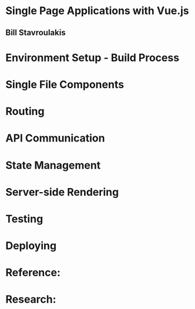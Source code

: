 # Single Page Applications with Vue.js
## Bill Stavroulakis

# Environment Setup - Build Process

# Single File Components

# Routing

# API Communication

# State Management

# Server-side Rendering

# Testing

# Deploying

# Reference:

# Research:
